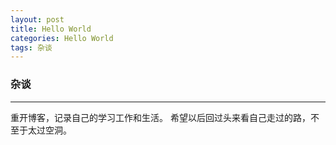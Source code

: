 ```yaml
---
layout: post
title: Hello World
categories: Hello World
tags: 杂谈
---
```


### 杂谈

---

重开博客，记录自己的学习工作和生活。
希望以后回过头来看自己走过的路，不至于太过空洞。
